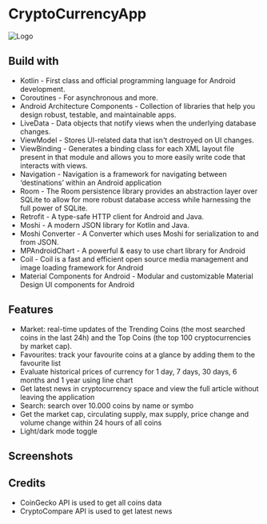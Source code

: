 
#   CryptoCurrencyApp




![Logo](https://dev-to-uploads.s3.amazonaws.com/uploads/articles/th5xamgrr6se0x5ro4g6.png)


## Build with

- Kotlin - First class and official programming language for Android development.
- Coroutines - For asynchronous and more.
- Android Architecture Components - Collection of libraries that help you design robust, testable, and maintainable apps.
- LiveData - Data objects that notify views when the underlying database changes.
- ViewModel - Stores UI-related data that isn't destroyed on UI changes.
- ViewBinding - Generates a binding class for each XML layout file present in that module and allows you to more easily write code that interacts with views.
- Navigation - Navigation is a framework for navigating between ‘destinations’ within an Android application
- Room - The Room persistence library provides an abstraction layer over SQLite to allow for more robust database access while harnessing the full power of SQLite.
- Retrofit - A type-safe HTTP client for Android and Java.
- Moshi - A modern JSON library for Kotlin and Java.
- Moshi Converter - A Converter which uses Moshi for serialization to and from JSON.
- MPAndroidChart - A powerful & easy to use chart library for Android
- Coil - Coil is a fast and efficient open source media management and image loading framework for Android
- Material Components for Android - Modular and customizable Material Design UI components for Android
## Features


- Market: real-time updates of the Trending Coins (the most searched coins in the last 24h) and the Top Coins (the top 100 cryptocurrencies by market cap).
- Favourites: track your favourite coins at a glance by adding them to the favourite list
- Evaluate historical prices of currency for 1 day, 7 days, 30 days, 6 months and 1 year using line chart
- Get latest news in cryptocurrency space and view the full article without leaving the application
- Search: search over 10.000 coins by name or symbo
- Get the market cap, circulating supply, max supply, price change and volume change within 24 hours of all coins
- Light/dark mode toggle



## Screenshots





## Credits

- CoinGecko API is used to get all coins data
- CryptoCompare API is used to get latest news